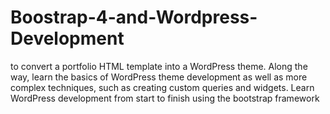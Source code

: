 # Boostrap-4-and-Wordpress-Development
 to convert a portfolio HTML template into a WordPress theme. Along the way, learn the basics of WordPress theme development as well as more complex techniques, such as creating custom queries and widgets.  Learn WordPress development from start to finish using the bootstrap framework
